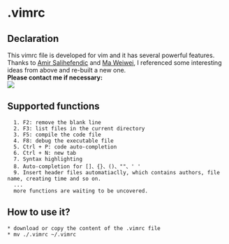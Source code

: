 # .vimrc

## Declaration
This vimrc file is developed for vim and it has several powerful features. Thanks to [Amir Salihefendic](http://amix.dk/vim/vimrc.html) and [Ma Weiwei](http://www.cnblogs.com/ma6174/archive/2011/12/10/2283393.html 
), I referenced some interesting ideas from above and re-built a new one.     
**Please contact me if necessary:**   
![](http://yves.qiniudn.com/tyatmsn.cn.png)    
## Supported functions
      1. F2: remove the blank line
      2. F3: list files in the current directory
      3. F5: compile the code file 
      4. F8: debug the executable file
      5. Ctrl + P: code auto-completion
      6. Ctrl + N: new tab 
      7. Syntax highlighting
      8. Auto-completion for []、{}、()、""、' ' 
      9. Insert header files automatiaclly, which contains authors, file name, creating time and so on.   
      ...    
      more functions are waiting to be uncovered.

## How to use it?
    * download or copy the content of the .vimrc file
    * mv ./.vimrc ~/.vimrc
